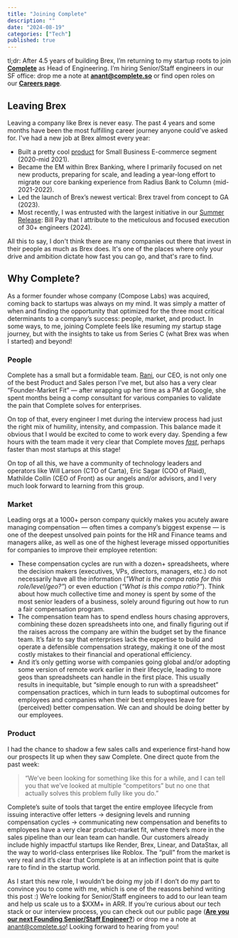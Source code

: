 ```yaml
---
title: "Joining Complete"
description: ""
date: "2024-08-19"
categories: ["Tech"]
published: true
---
```


tl;dr: After 4.5 years of building Brex, I’m returning to my startup roots to join [**Complete**](https://complete.so) as Head of Engineering. I’m hiring Senior/Staff engineers in our SF office: drop me a note at [**anant@complete.so**](mailto:anant@complete.so) or find open roles on our [**Careers page**](https://www.complete.so/careers).

## Leaving Brex

Leaving a company like Brex is never easy. The past 4 years and some months have been the most fulfilling career journey anyone could've asked for. I've had a new job at Brex almost every year:

- Built a pretty cool [product](https://medium.com/brexeng/building-brex-instant-payouts-42c6e95d4524) for Small Business E-commerce segment (2020-mid 2021).
- Became the EM within Brex Banking, where I primarily focused on net new products, preparing for scale, and leading a year-long effort to migrate our core banking experience from Radius Bank to Column (mid-2021-2022).
- Led the launch of Brex’s newest vertical: Brex travel from concept to GA (2023).
- Most recently, I was entrusted with the largest initiative in our [Summer Release](https://www.brex.com/release): Bill Pay that I attribute to the meticulous and focused execution of 30+ engineers (2024).

All this to say, I don't think there are many companies out there that invest in their people as much as Brex does. It's one of the places where only your drive and ambition dictate how fast you can go, and that's rare to find.

## Why Complete?

As a former founder whose company (Compose Labs) was acquired, coming back to startups was always on my mind. It was simply a matter of when and finding the opportunity that optimized for the three most critical determinants to a company’s success: people, market, and product. In some ways, to me, joining Complete feels like resuming my startup stage journey, but with the insights to take us from Series C (what Brex was when I started) and beyond!

### People

Complete has a small but a formidable team. [Rani](https://www.linkedin.com/in/ranimavram/), our CEO, is not only one of the best Product and Sales person I’ve met, but also has a very clear “Founder-Market Fit” — after wrapping up her time as a PM at Google, she spent months being a comp consultant for various companies to validate the pain that Complete solves for enterprises.

On top of that, every engineer I met during the interview process had just the right mix of humility, intensity, and compassion. This balance made it obvious that I would be excited to come to work every day. Spending a few hours with the team made it very clear that Complete moves [*fast*](https://patrickcollison.com/fast), perhaps faster than most startups at this stage!

On top of all this, we have a community of technology leaders and operators like Will Larson (CTO of Carta), Eric Sagar (COO of Plaid), Mathilde Collin (CEO of Front) as our angels and/or advisors, and I very much look forward to learning from this group.

### Market

Leading orgs at a 1000+ person company quickly makes you acutely aware managing compensation — often times a company’s biggest expense — is one of the deepest unsolved pain points for the HR and Finance teams and managers alike, as well as one of the highest leverage missed opportunities for companies to improve their employee retention:

- These compensation cycles are run with a dozen+ spreadsheets, where the decision makers (executives, VPs, directors, managers, etc.) do not necessarily have all the information (*”What is the compa ratio for this role/level/geo?”*) or even eduction (*“What is this compa ratio?”*). Think about how much collective time and money is spent by some of the most senior leaders of a business, solely around figuring out how to run a fair compensation program.
- The compensation team has to spend endless hours chasing approvers, combining these dozen spreadsheets into one, and finally figuring out if the raises across the company are within the budget set by the finance team. It’s fair to say that enterprises lack the expertise to build and operate a defensible compensation strategy, making it one of the most costly mistakes to their financial and operational efficiency.
- And it’s only getting worse with companies going global and/or adopting some version of remote work earlier in their lifecycle, leading to more geos than spreadsheets can handle in the first place. This usually results in inequitable, but “simple enough to run with a spreadsheet” compensation practices, which in turn leads to suboptimal outcomes for employees and companies when their best employees leave for (perceived) better compensation. We can and should be doing better by our employees.

### Product

I had the chance to shadow a few sales calls and experience first-hand how our prospects lit up when they saw Complete. One direct quote from the past week:

> “We’ve been looking for something like this for a while, and I can tell you that we’ve looked at multiple “competitors” but no one that actually solves this problem fully like you do.”
> 

Complete’s suite of tools that target the entire employee lifecycle from issuing interactive offer letters → designing levels and running compensation cycles → communicating new compensation and benefits to employees have a very clear product-market fit, where there’s more in the sales pipeline than our lean team can handle. Our customers already include highly impactful startups like Render, Brex, Linear, and DataStax, all the way to world-class enterprises like Roblox. The “pull” from the market is very real and it’s clear that Complete is at an inflection point that is quite rare to find in the startup world.

As I start this new role, I wouldn’t be doing my job if I don’t do my part to convince you to come with me, which is one of the reasons behind writing this post :) We’re looking for Senior/Staff engineers to add to our lean team and help us scale us to a $XXM+ in ARR. If you’re curious about our tech stack or our interview process, you can check out our public page ([**Are you our next Founding Senior/Staff Engineer?**](https://www.notion.so/Are-you-our-next-Founding-Senior-Staff-Engineer-6178607685e8452b9c8a5acd4b8904b1?pvs=21)) or drop me a note at [anant@complete.so](mailto:anant@complete.so)! Looking forward to hearing from you!